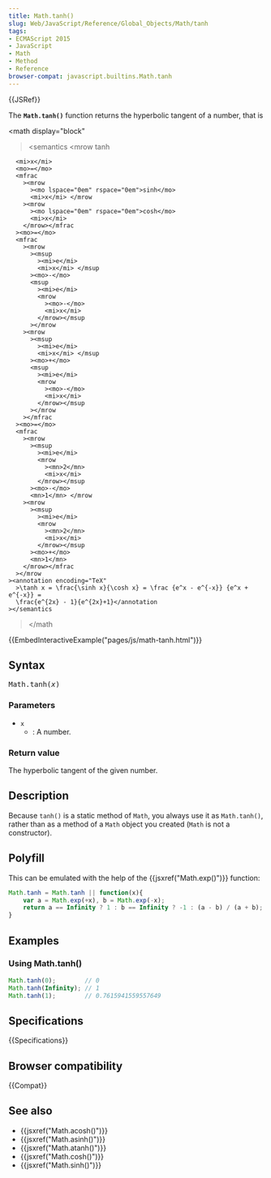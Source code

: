 ```yaml
---
title: Math.tanh()
slug: Web/JavaScript/Reference/Global_Objects/Math/tanh
tags:
- ECMAScript 2015
- JavaScript
- Math
- Method
- Reference
browser-compat: javascript.builtins.Math.tanh
---
```

{{JSRef}}

The **`Math.tanh()`** function returns the hyperbolic tangent of a number, that
is

<math display="block"

> <semantics <mrow <mo lspace="0em" rspace="0em">tanh</mo>

      <mi>x</mi>
      <mo>=</mo>
      <mfrac
        ><mrow
          ><mo lspace="0em" rspace="0em">sinh</mo>
          <mi>x</mi> </mrow
        ><mrow
          ><mo lspace="0em" rspace="0em">cosh</mo>
          <mi>x</mi>
        </mrow></mfrac
      ><mo>=</mo>
      <mfrac
        ><mrow
          ><msup
            ><mi>e</mi>
            <mi>x</mi> </msup
          ><mo>-</mo>
          <msup
            ><mi>e</mi>
            <mrow
              ><mo>-</mo>
              <mi>x</mi>
            </mrow></msup
          ></mrow
        ><mrow
          ><msup
            ><mi>e</mi>
            <mi>x</mi> </msup
          ><mo>+</mo>
          <msup
            ><mi>e</mi>
            <mrow
              ><mo>-</mo>
              <mi>x</mi>
            </mrow></msup
          ></mrow
        ></mfrac
      ><mo>=</mo>
      <mfrac
        ><mrow
          ><msup
            ><mi>e</mi>
            <mrow
              ><mn>2</mn>
              <mi>x</mi>
            </mrow></msup
          ><mo>-</mo>
          <mn>1</mn> </mrow
        ><mrow
          ><msup
            ><mi>e</mi>
            <mrow
              ><mn>2</mn>
              <mi>x</mi>
            </mrow></msup
          ><mo>+</mo>
          <mn>1</mn>
        </mrow></mfrac
      ></mrow
    ><annotation encoding="TeX"
      >\tanh x = \frac{\sinh x}{\cosh x} = \frac {e^x - e^{-x}} {e^x + e^{-x}} =
      \frac{e^{2x} - 1}{e^{2x}+1}</annotation
    ></semantics

> </math

{{EmbedInteractiveExample("pages/js/math-tanh.html")}}

## Syntax

<pre class="brush: js">Math.tanh(<var>x</var>)</pre>

### Parameters

- `x`
  - : A number.

### Return value

The hyperbolic tangent of the given number.

## Description

Because `tanh()` is a static method of `Math`, you always use it as
`Math.tanh()`, rather than as a method of a `Math` object you created (`Math` is
not a constructor).

## Polyfill

This can be emulated with the help of the {{jsxref("Math.exp()")}}
function:

```js
Math.tanh = Math.tanh || function(x){
    var a = Math.exp(+x), b = Math.exp(-x);
    return a == Infinity ? 1 : b == Infinity ? -1 : (a - b) / (a + b);
}
```

## Examples

### Using Math.tanh()

```js
Math.tanh(0);        // 0
Math.tanh(Infinity); // 1
Math.tanh(1);        // 0.7615941559557649
```

## Specifications

{{Specifications}}

## Browser compatibility

{{Compat}}

## See also

- {{jsxref("Math.acosh()")}}
- {{jsxref("Math.asinh()")}}
- {{jsxref("Math.atanh()")}}
- {{jsxref("Math.cosh()")}}
- {{jsxref("Math.sinh()")}}
